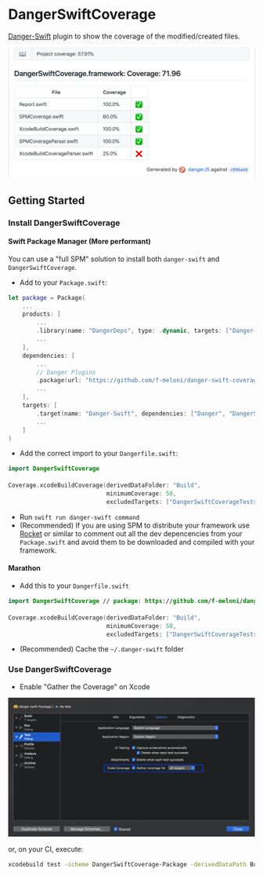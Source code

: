 # DangerSwiftCoverage

[Danger-Swift](https://github.com/danger/swift) plugin to show the coverage of the modified/created files.

![DangerSwiftCoverage](Images/DangerSwiftCoverage.png)

## Getting Started

### Install DangerSwiftCoverage
#### Swift Package Manager (More performant)
You can use a "full SPM" solution to install both `danger-swift` and `DangerSwiftCoverage`.

- Add to your `Package.swift`:

```swift
let package = Package(
    ...
    products: [
        ...
        .library(name: "DangerDeps", type: .dynamic, targets: ["Danger-Swift"]), // dev
        ...
    ],
    dependencies: [
        ...
        // Danger Plugins
        .package(url: "https://github.com/f-meloni/danger-swift-coverage", from: "0.1.0") // dev
        ...
    ],
    targets: [
        .target(name: "Danger-Swift", dependencies: ["Danger", "DangerSwiftCoverage"]), // dev
        ...
    ]
)
```

- Add the correct import to your `Dangerfile.swift`:
```swift
import DangerSwiftCoverage

Coverage.xcodeBuildCoverage(derivedDataFolder: "Build", 
                            minimumCoverage: 50, 
                            excludedTargets: ["DangerSwiftCoverageTests.xctest"])
```

- Run `swift run danger-swift command`
- (Recommended) If you are using SPM to distribute your framework use [Rocket](https://github.com/f-meloni/Rocket) or similar to comment out all the dev depencencies from your `Package.swift` and avoid them to be downloaded and compiled with your framework.

#### Marathon
- Add this to your `Dangerfile.swift`

```swift
import DangerSwiftCoverage // package: https://github.com/f-meloni/danger-swift-coverage

Coverage.xcodeBuildCoverage(derivedDataFolder: "Build", 
                            minimumCoverage: 50, 
                            excludedTargets: ["DangerSwiftCoverageTests.xctest"])
```

- (Recommended) Cache the `~/.danger-swift` folder

### Use DangerSwiftCoverage 

- Enable "Gather the Coverage" on Xcode 

![GatherCoverage](Images/GatherCoverage.png)

or, on your CI, execute: 
```bash
xcodebuild test -scheme DangerSwiftCoverage-Package -derivedDataPath Build/ -enableCodeCoverage YES
```

